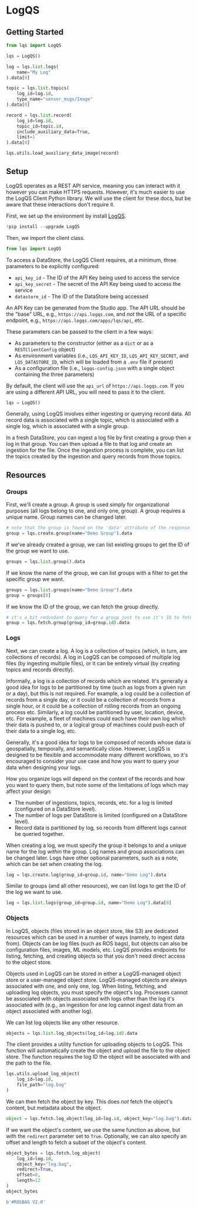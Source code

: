 # LogQS

## Getting Started


```python
from lqs import LogQS

lqs = LogQS()

log = lqs.list.logs(
    name="My Log"
).data[0]

topic = lqs.list.topics(
    log_id=log.id,
    type_name="sensor_msgs/Image"
).data[0]

record = lqs.list.record(
    log_id=log.id,
    topic_id=topic.id,
    include_auxiliary_data=True,
    limit=1
).data[0]

lqs.utils.load_auxiliary_data_image(record)
```


## Setup

LogQS operates as a REST API service, meaning you can interact with it however you can make HTTPS requests.  However, it's much easier to use the LogQS Client Python library.  We will use the client for these docs, but be aware that these interactions don't require it.

First, we set up the environment by install [LogQS](https://pypi.org/project/LogQS/1.0.0.dev2/).


```python
!pip install --upgrade LogQS
```

Then, we import the client class.


```python
from lqs import LogQS
```

To access a DataStore, the LogQS Client requires, at a minimum, three parameters to be explicitly configured:

- `api_key_id` - The ID of the API Key being used to access the service
- `api_key_secret` - The secret of the API Key being used to access the service
- `datastore_id` - The ID of the DataStore being accessed

An API Key can be generated from the Studio app. The API URL should be the "base" URL, e.g., `https://api.logqs.com`, and _not_ the URL of a specific endpoint, e.g., `https://api.logqs.com/apps/lqs/api`, etc.

These parameters can be passed to the client in a few ways:

- As parameters to the constructor (either as a `dict` or as a `RESTClientConfig` object)
- As environment variables (i.e., `LQS_API_KEY_ID`, `LQS_API_KEY_SECRET`, and `LQS_DATASTORE_ID`, which will be loaded from a `.env` file if present)
- As a configuration file (i.e., `logqs-config.json` with a single object containing the three parameters)

By default, the client will use the `api_url` of `https://api.logqs.com`.  If you are using a different API URL, you will need to pass it to the client.


```python
lqs = LogQS()
```

Generally, using LogQS involves either ingesting or querying record data. All record data is associated with a single topic, which is associated with a single log, which is associated with a single group.

In a fresh DataStore, you can ingest a log file by first creating a group then a log in that group. You can then upload a file to that log and create an ingestion for the file.  Once the ingestion process is complete, you can list the topics created by the ingestion and query records from those topics.

## Resources

### Groups

First, we'll create a group. A group is used simply for organizational purposes (all logs belong to one, and only one, group). A group requires a unique name. Group names can be changed later.


```python
# note that the group is found on the 'data' attribute of the response object
group = lqs.create.group(name="Demo Group").data
```

If we've already created a group, we can list existing groups to get the ID of the group we want to use.


```python
groups = lqs.list.group().data
```

If we know the name of the group, we can list groups with a filter to get the specific group we want.


```python
groups = lqs.list.groups(name="Demo Group").data
group = groups[0]
```

If we know the ID of the group, we can fetch the group directly.


```python
# it's a bit redundant to query for a group just to use it's ID to fetch the group, but you get the idea
group = lqs.fetch.group(group_id=group.id).data
```

### Logs

Next, we can create a log. A log is a collection of topics (which, in turn, are collections of records). A log in LogQS can be composed of multiple log files (by ingesting multiple files), or it can be entirely virtual (by creating topics and records directly).

Informally, a log is a collection of records which are related. It's generally a good idea for logs to be partitioned by time (such as logs from a given run or a day), but this is not required. For example, a log could be a collection of records from a single day, or it could be a collection of records from a single hour, or it could be a collection of rolling records from an ongoing process etc. Similarly, a log could be partitioned by user, location, device, etc. For example, a fleet of machines could each have their own log which their data is pushed to, or a logical group of machines could push each of their data to a single log, etc.

Generally, it's a good idea for logs to be composed of records whose data is geospatially, temporally, and semantically close. However, LogQS is designed to be flexible and accommodate many different workflows, so it's encouraged to consider your use case and how you want to query your data when designing your logs.

How you organize logs will depend on the context of the records and how you want to query them, but note some of the limitations of logs which may affect your design:

- The number of ingestions, topics, records, etc. for a log is limited (configured on a DataStore level).
- The number of logs per DataStore is limited (configured on a DataStore level).
- Record data is partitioned by log, so records from different logs cannot be queried together.

When creating a log, we must specify the group it belongs to and a unique name for the log _within_ the group. Log names and group associations can be changed later. Logs have other optional parameters, such as a note, which can be set when creating the log.


```python
log = lqs.create.log(group_id=group.id, name="Demo Log").data
```

Similar to groups (and all other resources), we can list logs to get the ID of the log we want to use.


```python
log = lqs.list.logs(group_id=group.id, name="Demo Log").data[0]
```

### Objects

In LogQS, objects (files stored in an object store, like S3) are dedicated resources which can be used in a number of ways (namely, to ingest data from). Objects can be log files (such as ROS bags), but objects can also be configuration files, images, ML models, etc. LogQS provides endpoints for listing, fetching, and creating objects so that you don't need direct access to the object store.

Objects used in LogQS can be stored in either a LogQS-managed object store or a user-managed object store. LogQS-managed objects are always associated with one, and only one, log. When listing, fetching, and uploading log objects, you must specify the object's log. Processes cannot be associated with objects associated with logs other than the log it's associated with (e.g., an ingestion for one log cannot ingest data from an object associated with another log).

We can list log objects like any other resource.


```python
objects = lqs.list.log_objects(log_id=log.id).data
```

The client provides a utility function for uploading objects to LogQS. This function will automatically create the object and upload the file to the object store. The function requires the log ID the object will be associated with and the path to the file.


```python
lqs.utils.upload_log_object(
    log_id=log.id,
    file_path="log.bag"
)
```

We can then fetch the object by key. This does _not_ fetch the object's content, but metadata about the object.


```python
object = lqs.fetch.log_object(log_id=log.id, object_key="log.bag").data
```

If we want the object's content, we use the same function as above, but with the `redirect` parameter set to `True`. Optionally, we can also specify an offset and length to fetch a subset of the object's content.


```python
object_bytes = lqs.fetch.log_object(
    log_id=log.id,
    object_key="log.bag",
    redirect=True,
    offset=0,
    length=12
)
object_bytes
```

```python
b'#ROSBAG V2.0'
```
